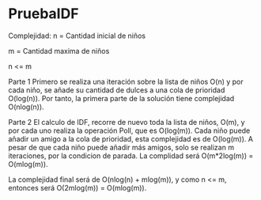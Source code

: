# PruebaIDF
Complejidad: 
n = Cantidad inicial de niños

m = Cantidad maxima de niños

n <= m

Parte 1
Primero se realiza una iteración sobre la lista de niños O(n) y por cada niño, se añade su cantidad de dulces a una cola de prioridad O(log(n)). 
Por tanto, la primera parte de la solución tiene complejidad O(nlog(n)).

Parte 2
El calculo de IDF, recorre de nuevo toda la lista de niños, O(m), y por cada uno realiza la operación Poll, que es O(log(m)). 
Cada niño puede añadir un amigo a la cola de prioridad, esta complejidad es de O(log(m)). 
A pesar de que cada niño puede añadir más amigos, solo se realizan m iteraciones, por la condicion de parada. 
La complidad será O(m*2log(m)) = O(mlog(m)).

La complejidad final será de O(nlog(n) + mlog(m)), y como n <= m, entonces será O(2mlog(m)) = O(mlog(m)). 



